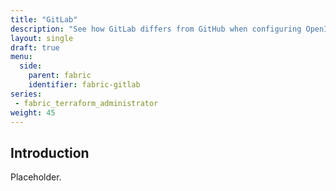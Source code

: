 ```yaml
---
title: "GitLab"
description: "See how GitLab differs from GitHub when configuring OpenID Connect and workflows."
layout: single
draft: true
menu:
  side:
    parent: fabric
    identifier: fabric-gitlab
series:
 - fabric_terraform_administrator
weight: 45
---
```


## Introduction

Placeholder.
